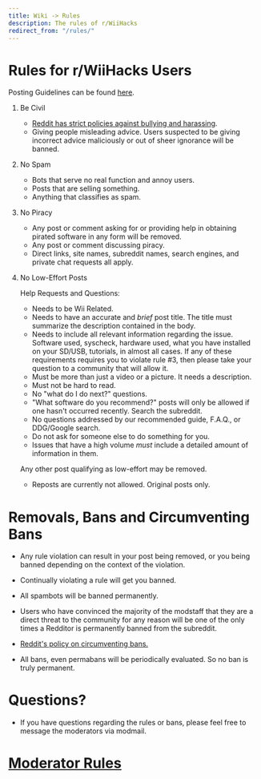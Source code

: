 ```yaml
---
title: Wiki -> Rules
description: The rules of r/WiiHacks
redirect_from: "/rules/"
---
```


# Rules for r/WiiHacks Users

  Posting Guidelines can be found [here](./posting.md).

1. Be Civil

   * [Reddit has strict policies against bullying and harassing](https://www.reddithelp.com/en/categories/rules-reporting/account-and-community-restrictions/do-not-threaten-harass-or-bully).
   * Giving people misleading advice. Users suspected to be giving incorrect advice maliciously or out of sheer ignorance will be banned.

2. No Spam

   * Bots that serve no real function and annoy users.
   * Posts that are selling something.
   * Anything that classifies as spam.

3. No Piracy

   * Any post or comment asking for or providing help in obtaining pirated software in any form will be removed.
   * Any post or comment discussing piracy.
   * Direct links, site names, subreddit names, search engines, and private chat requests all apply.

4. No Low-Effort Posts

   Help Requests and Questions:
   * Needs to be Wii Related.
   * Needs to have an accurate and *brief* post title. The title must summarize the description contained in the body.
   * Needs to include all relevant information regarding the issue. Software used, syscheck, hardware used, what you have installed on your SD/USB, tutorials, in almost all cases. If any of these requirements requires you to violate rule #3, then please take your question to a community that will allow it.
   * Must be more than just a video or a picture. It needs a description.
   * Must not be hard to read.
   * No "what do I do next?" questions.
   * "What software do you recommend?" posts will only be allowed if one hasn't occurred recently. Search the subreddit.
   * No questions addressed by our recommended guide, F.A.Q., or DDG/Google search.
   * Do not ask for someone else to do something for you.
   * Issues that have a high volume *must* include a detailed amount of information in them.

   Any other post qualifying as low-effort may be removed.
   * Reposts are currently not allowed. Original posts only.

# Removals, Bans and Circumventing Bans

  * Any rule violation can result in your post being removed, or you being banned depending on the context of the violation. 

  * Continually violating a rule will get you banned.

  * All spambots will be banned permanently.
  
  * Users who have convinced the majority of the modstaff that they are a direct threat to the community for any reason will be one of the only times a Redditor is permanently banned from the subreddit.

  * [Reddit's policy on circumventing bans.](https://www.reddithelp.com/en/categories/rules-reporting/account-and-community-restrictions/what-ban-evasion)
  
  * All bans, even permabans will be periodically evaluated. So no ban is truly permanent.

# Questions?

  * If you have questions regarding the rules or bans, please feel free to message the moderators via modmail.

# [Moderator Rules](./mod-rules.md)
